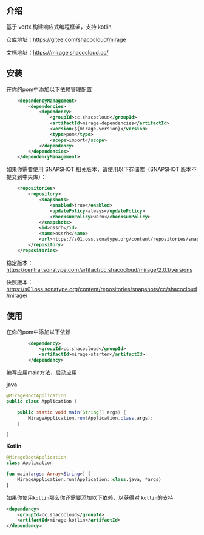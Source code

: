 ## 介绍

基于 vertx 构建响应式编程框架，支持 kotlin

仓库地址：https://gitee.com/shacocloud/mirage

文档地址：https://mirage.shacocloud.cc/

## 安装

在你的pom中添加以下依赖管理配置

```xml
    <dependencyManagement>
        <dependencies>
            <dependency>
                <groupId>cc.shacocloud</groupId>
                <artifactId>mirage-dependencies</artifactId>
                <version>${mirage.version}</version>
                <type>pom</type>
                <scope>import</scope>
            </dependency>
        </dependencies>
    </dependencyManagement>
```

如果你需要使用 SNAPSHOT 相关版本，请使用以下存储库（SNAPSHOT 版本不提交到中央库）：

```xml
    <repositories>
        <repository>
            <snapshots>
                <enabled>true</enabled>
                <updatePolicy>always</updatePolicy>
                <checksumPolicy>warn</checksumPolicy>
            </snapshots>
            <id>ossrh</id>
            <name>ossrh</name>
            <url>https://s01.oss.sonatype.org/content/repositories/snapshots/</url>
        </repository>
    </repositories>
```

稳定版本：https://central.sonatype.com/artifact/cc.shacocloud/mirage/2.0.1/versions

快照版本：https://s01.oss.sonatype.org/content/repositories/snapshots/cc/shacocloud/mirage/

## 使用

在你的pom中添加以下依赖

```xml
        <dependency>
            <groupId>cc.shacocloud</groupId>
            <artifactId>mirage-starter</artifactId>
        </dependency>
```

编写应用main方法，启动应用

**java**

```java
@MirageBootApplication
public class Application {

    public static void main(String[] args) {
        MirageApplication.run(Application.class,args);
    }

}
```

**Kotlin**

```kotlin
@MirageBootApplication
class Application

fun main(args: Array<String>) {
    MirageApplication.run(Application::class.java, *args)
}
```

如果你使用`kotlin`那么你还需要添加以下依赖，以获得对 `kotlin`的支持

```xml
<dependency>
    <groupId>cc.shacocloud</groupId>
    <artifactId>mirage-kotlin</artifactId>
</dependency>
```

